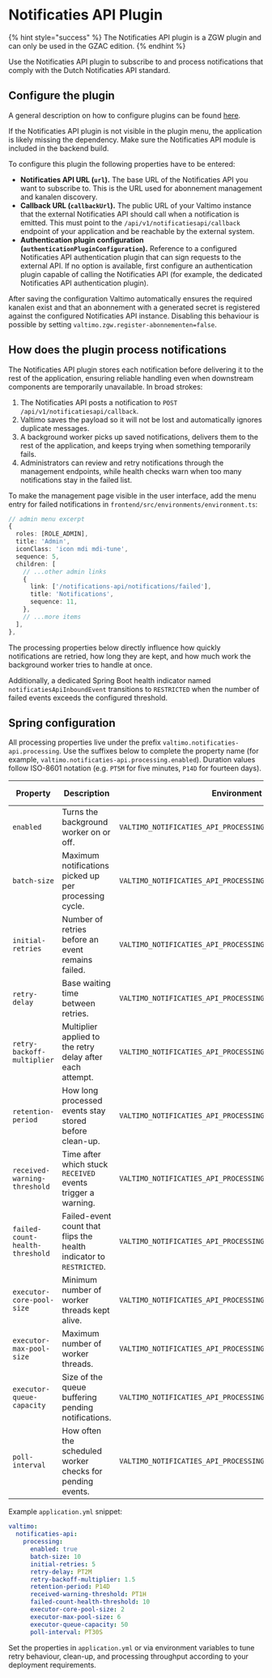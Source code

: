 # Notificaties API Plugin

{% hint style="success" %}
The Notificaties API plugin is a ZGW plugin and can only be used in the GZAC edition.
{% endhint %}

Use the Notificaties API plugin to subscribe to and process notifications that comply with the Dutch Notificaties API standard.

## Configure the plugin

A general description on how to configure plugins can be found [here](./#configuring-plugins).

If the Notificaties API plugin is not visible in the plugin menu, the application is likely missing the dependency. Make sure the Notificaties API module is included in the backend build.

To configure this plugin the following properties have to be entered:

* **Notificaties API URL (`url`).** The base URL of the Notificaties API you want to subscribe to. This is the URL used for abonnement management and kanalen discovery.
* **Callback URL (`callbackUrl`).** The public URL of your Valtimo instance that the external Notificaties API should call when a notification is emitted. This must point to the `/api/v1/notificatiesapi/callback` endpoint of your application and be reachable by the external system.
* **Authentication plugin configuration (`authenticationPluginConfiguration`).** Reference to a configured Notificaties API authentication plugin that can sign requests to the external API. If no option is available, first configure an authentication plugin capable of calling the Notificaties API (for example, the dedicated Notificaties API authentication plugin).

After saving the configuration Valtimo automatically ensures the required kanalen exist and that an abonnement with a generated secret is registered against the configured Notificaties API instance. Disabling this behaviour is possible by setting `valtimo.zgw.register-abonnementen=false`.

## How does the plugin process notifications

The Notificaties API plugin stores each notification before delivering it to the rest of the application, ensuring reliable handling even when downstream components are temporarily unavailable. In broad strokes:

1. The Notificaties API posts a notification to `POST /api/v1/notificatiesapi/callback`.
2. Valtimo saves the payload so it will not be lost and automatically ignores duplicate messages.
3. A background worker picks up saved notifications, delivers them to the rest of the application, and keeps trying when something temporarily fails.
4. Administrators can review and retry notifications through the management endpoints, while health checks warn when too many notifications stay in the failed list.

To make the management page visible in the user interface, add the menu entry for failed notifications in `frontend/src/environments/environment.ts`:

```ts
// admin menu excerpt
{
  roles: [ROLE_ADMIN],
  title: 'Admin',
  iconClass: 'icon mdi mdi-tune',
  sequence: 5,
  children: [
    // ...other admin links
    {
      link: ['/notifications-api/notifications/failed'],
      title: 'Notifications',
      sequence: 11,
    },
    // ...more items
  ],
},
```

The processing properties below directly influence how quickly notifications are retried, how long they are kept, and how much work the background worker tries to handle at once.

Additionally, a dedicated Spring Boot health indicator named `notificatiesApiInboundEvent` transitions to `RESTRICTED` when the number of failed events exceeds the configured threshold.

## Spring configuration

All processing properties live under the prefix `valtimo.notificaties-api.processing`. Use the suffixes below to complete the property name (for example, `valtimo.notificaties-api.processing.enabled`). Duration values follow ISO-8601 notation (e.g. `PT5M` for five minutes, `P14D` for fourteen days).

| Property | Description | Environment variable | Default value |
| --- | --- | --- | --- |
| `enabled` | Turns the background worker on or off. | `VALTIMO_NOTIFICATIES_API_PROCESSING_ENABLED` | `true` |
| `batch-size` | Maximum notifications picked up per processing cycle. | `VALTIMO_NOTIFICATIES_API_PROCESSING_BATCH_SIZE` | `5` |
| `initial-retries` | Number of retries before an event remains failed. | `VALTIMO_NOTIFICATIES_API_PROCESSING_INITIAL_RETRIES` | `3` |
| `retry-delay` | Base waiting time between retries. | `VALTIMO_NOTIFICATIES_API_PROCESSING_RETRY_DELAY` | `PT5M` |
| `retry-backoff-multiplier` | Multiplier applied to the retry delay after each attempt. | `VALTIMO_NOTIFICATIES_API_PROCESSING_RETRY_BACKOFF_MULTIPLIER` | `2.0` |
| `retention-period` | How long processed events stay stored before clean-up. | `VALTIMO_NOTIFICATIES_API_PROCESSING_RETENTION_PERIOD` | `P30D` |
| `received-warning-threshold` | Time after which stuck `RECEIVED` events trigger a warning. | `VALTIMO_NOTIFICATIES_API_PROCESSING_RECEIVED_WARNING_THRESHOLD` | `PT2H` |
| `failed-count-health-threshold` | Failed-event count that flips the health indicator to `RESTRICTED`. | `VALTIMO_NOTIFICATIES_API_PROCESSING_FAILED_COUNT_HEALTH_THRESHOLD` | `0` |
| `executor-core-pool-size` | Minimum number of worker threads kept alive. | `VALTIMO_NOTIFICATIES_API_PROCESSING_EXECUTOR_CORE_POOL_SIZE` | `2` |
| `executor-max-pool-size` | Maximum number of worker threads. | `VALTIMO_NOTIFICATIES_API_PROCESSING_EXECUTOR_MAX_POOL_SIZE` | `4` |
| `executor-queue-capacity` | Size of the queue buffering pending notifications. | `VALTIMO_NOTIFICATIES_API_PROCESSING_EXECUTOR_QUEUE_CAPACITY` | `20` |
| `poll-interval` | How often the scheduled worker checks for pending events. | `VALTIMO_NOTIFICATIES_API_PROCESSING_POLL_INTERVAL` | `PT1M` |

Example `application.yml` snippet:

```yaml
valtimo:
  notificaties-api:
    processing:
      enabled: true
      batch-size: 10
      initial-retries: 5
      retry-delay: PT2M
      retry-backoff-multiplier: 1.5
      retention-period: P14D
      received-warning-threshold: PT1H
      failed-count-health-threshold: 10
      executor-core-pool-size: 2
      executor-max-pool-size: 6
      executor-queue-capacity: 50
      poll-interval: PT30S
```

Set the properties in `application.yml` or via environment variables to tune retry behaviour, clean-up, and processing throughput according to your deployment requirements.
